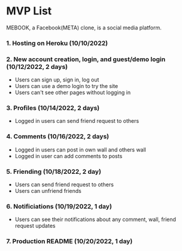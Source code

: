# MVP List

MEBOOK, a Facebook(META) clone, is a social media platform.

### 1. Hosting on Heroku (10/10/2022)

### 2. New account creation, login, and guest/demo login (10/12/2022, 2 days)

- Users can sign up, sign in, log out
- Users can use a demo login to try the site
- Users can't see other pages without logging in

### 3. Profiles (10/14/2022, 2 days)

- Logged in users can send friend request to others

### 4. Comments (10/16/2022, 2 days)

- Logged in users can post in own wall and others wall
- Logged in user can add comments to posts

### 5. Friending (10/18/2022, 2 day)

- Users can send friend request to others
- Users can unfriend friends

### 6. Notificiations (10/19/2022, 1 day)

- Users can see their notifications about any comment, wall, friend request updates

### 7. Production README (10/20/2022, 1 day)
